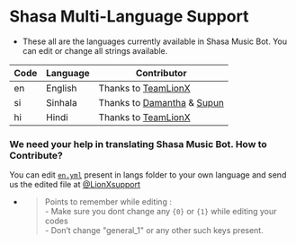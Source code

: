# Shasa Multi-Language Support

- These all are the languages currently available in Shasa Music Bot. You can edit or change all strings available.

| Code | Language | Contributor |
|-|-------|-------|
| en | English | Thanks to [TeamLionX](https://t.me/TeamLionX)
| si | Sinhala  | Thanks to [Damantha](https://t.me/MrItzme) & [Supun](https://t.me/Supunma)
| hi | Hindi  | Thanks to [TeamLionX](https://t.me/TeamLionX)


### We need your help in translating Shasa Music Bot. How to Contribute?

You can edit [`en.yml`](https://github.com/MdNoor786/public/blob/master/strings/langs/en.yml) present in langs folder to your own language and send us the edited file at [@LionXsupport](https://t.me/LionXsupport)

- > Points to remember while editing : <br> - Make sure you dont change any `{0}` or `{1}` while editing your codes <br> - Don’t change "general_1" or any other such keys present.
